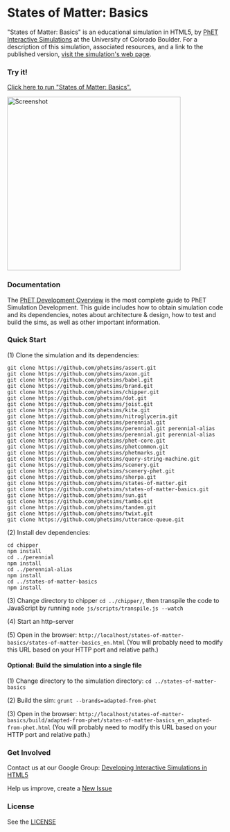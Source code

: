 States of Matter: Basics
=============
"States of Matter: Basics" is an educational simulation in HTML5, by <a href="https://phet.colorado.edu/" target="_blank">PhET Interactive Simulations</a>
at the University of Colorado Boulder.
For a description of this simulation, associated resources, and a link to the published version,
<a href="https://phet.colorado.edu/en/simulation/states-of-matter-basics" target="_blank">visit the simulation's web page</a>.

### Try it!

<a href="https://phet.colorado.edu/sims/html/states-of-matter-basics/latest/states-of-matter-basics_en.html" target="_blank">Click here to run "States of Matter: Basics".</a>

<a href="https://phet.colorado.edu/sims/html/states-of-matter-basics/latest/states-of-matter-basics_en.html" target="_blank">
<img src="https://raw.githubusercontent.com/phetsims/states-of-matter-basics/master/assets/states-of-matter-basics-screenshot.png" alt="Screenshot" style="width: 400px;"/>
</a>

### Documentation
The <a href="https://github.com/phetsims/phet-info/blob/master/doc/phet-development-overview.md" target="_blank">PhET Development Overview</a> is the most complete guide to PhET Simulation
Development. This guide includes how to obtain simulation code and its dependencies, notes about architecture & design, how to test and build
the sims, as well as other important information.

### Quick Start
(1) Clone the simulation and its dependencies:
```
git clone https://github.com/phetsims/assert.git
git clone https://github.com/phetsims/axon.git
git clone https://github.com/phetsims/babel.git
git clone https://github.com/phetsims/brand.git
git clone https://github.com/phetsims/chipper.git
git clone https://github.com/phetsims/dot.git
git clone https://github.com/phetsims/joist.git
git clone https://github.com/phetsims/kite.git
git clone https://github.com/phetsims/nitroglycerin.git
git clone https://github.com/phetsims/perennial.git
git clone https://github.com/phetsims/perennial.git perennial-alias
git clone https://github.com/phetsims/perennial.git perennial-alias
git clone https://github.com/phetsims/phet-core.git
git clone https://github.com/phetsims/phetcommon.git
git clone https://github.com/phetsims/phetmarks.git
git clone https://github.com/phetsims/query-string-machine.git
git clone https://github.com/phetsims/scenery.git
git clone https://github.com/phetsims/scenery-phet.git
git clone https://github.com/phetsims/sherpa.git
git clone https://github.com/phetsims/states-of-matter.git
git clone https://github.com/phetsims/states-of-matter-basics.git
git clone https://github.com/phetsims/sun.git
git clone https://github.com/phetsims/tambo.git
git clone https://github.com/phetsims/tandem.git
git clone https://github.com/phetsims/twixt.git
git clone https://github.com/phetsims/utterance-queue.git
```

(2) Install dev dependencies:
```
cd chipper
npm install
cd ../perennial
npm install
cd ../perennial-alias
npm install
cd ../states-of-matter-basics
npm install
```

(3) Change directory to chipper `cd ../chipper/`, then transpile the code to JavaScript by running `node js/scripts/transpile.js --watch`

(4) Start an http-server

(5) Open in the browser: `http://localhost/states-of-matter-basics/states-of-matter-basics_en.html` (You will probably need to modify this URL based on your HTTP port and relative path.)

#### Optional: Build the simulation into a single file

(1) Change directory to the simulation directory: `cd ../states-of-matter-basics`

(2) Build the sim: `grunt --brands=adapted-from-phet`

(3) Open in the browser: `http://localhost/states-of-matter-basics/build/adapted-from-phet/states-of-matter-basics_en_adapted-from-phet.html` (You will probably need to modify this URL based on your HTTP port and relative path.)

### Get Involved

Contact us at our Google Group: <a href="http://groups.google.com/forum/#!forum/developing-interactive-simulations-in-html5" target="_blank">Developing Interactive Simulations in HTML5</a>

Help us improve, create a <a href="http://github.com/phetsims/states-of-matter-basics/issues/new" target="_blank">New Issue</a>

### License
See the <a href="https://github.com/phetsims/states-of-matter-basics/blob/master/LICENSE" target="_blank">LICENSE</a>
